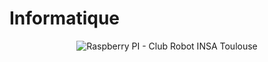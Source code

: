 # Informatique

<p align="center">
<img src="assets/com/raspy_.svg" alt="Raspberry PI - Club Robot INSA Toulouse">
</p>